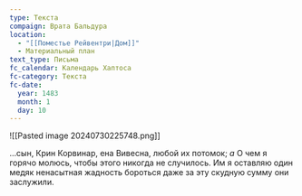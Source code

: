 ```yaml
---
type: Текста
compaign: Врата Бальдура
location:
  - "[[Поместье Рейвентри|Дом]]"
  - Материальный план
text_type: Письма
fc_calendar: Календарь Хаптоса
fc-category: Текста
fc-date:
  year: 1483
  month: 1
  day: 10
---
```

![[Pasted image 20240730225748.png]]

…сын, Крин Корвинар,                                                       ена 
Вивесна,                   любой их потомок; *a*               О чем я 
горячо молюсь, чтобы этого никогда не случилось. Им я 
оставляю один медяк                                        ненасытная
жадность                             бороться даже за эту скудную
сумму                             они заслужили.